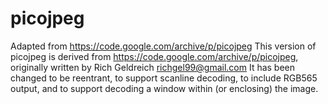 # picojpeg
Adapted from https://code.google.com/archive/p/picojpeg
This version of picojpeg is derived from https://code.google.com/archive/p/picojpeg,
originally written by Rich Geldreich <richgel99@gmail.com>
It has been changed to be reentrant, to support scanline decoding, to include RGB565 output,
and to support decoding a window within (or enclosing) the image.
